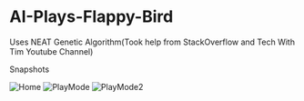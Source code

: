 # AI-Plays-Flappy-Bird
Uses NEAT Genetic Algorithm(Took help from StackOverflow and Tech With Tim Youtube Channel)


Snapshots

![Home ](https://user-images.githubusercontent.com/63638097/127766467-e2b17319-4c93-43db-85c2-ec7d8fdd2d61.png)
![PlayMode](https://user-images.githubusercontent.com/63638097/127766468-9122c194-dc9b-4127-9117-c8331ec47865.png)
![PlayMode2](https://user-images.githubusercontent.com/63638097/127766459-51b24cca-b7b0-4017-b694-4f5632d4a03d.png)

